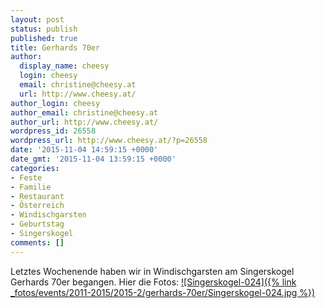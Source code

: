 ```yaml
---
layout: post
status: publish
published: true
title: Gerhards 70er
author:
  display_name: cheesy
  login: cheesy
  email: christine@cheesy.at
  url: http://www.cheesy.at/
author_login: cheesy
author_email: christine@cheesy.at
author_url: http://www.cheesy.at/
wordpress_id: 26558
wordpress_url: http://www.cheesy.at/?p=26558
date: '2015-11-04 14:59:15 +0000'
date_gmt: '2015-11-04 13:59:15 +0000'
categories:
- Feste
- Familie
- Restaurant
- Österreich
- Windischgarsten
- Geburtstag
- Singerskogel
comments: []
---
```

Letztes Wochenende haben wir in Windischgarsten am Singerskogel Gerhards 70er begangen. Hier die Fotos:
[![Singerskogel-024]({% link _fotos/events/2011-2015/2015-2/gerhards-70er/Singerskogel-024.jpg %})](http://www.cheesy.at/fotos/events/gerhards-70er/)
